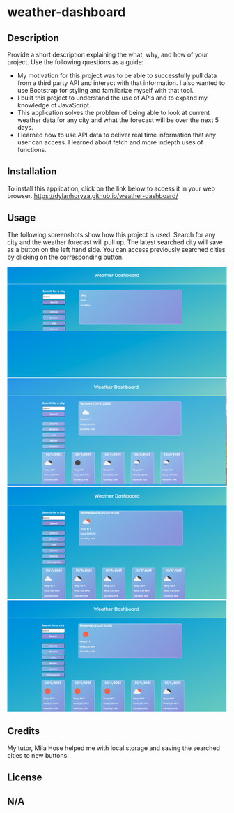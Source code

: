 # weather-dashboard
## Description
Provide a short description explaining the what, why, and how of your project. Use the following questions as a guide:
- My motivation for this project was to be able to successfully pull data from a third party API and interact with that information. I also wanted to use Bootstrap for styling and familiarize myself with that tool.
- I built this project to understand the use of APIs and to expand my knowledge of JavaScript.
- This application solves the problem of being able to look at current weather data for any city and what the forecast will be over the next 5 days.
- I learned how to use API data to deliver real time information that any user can access. I learned about fetch and more indepth uses of functions.
## Installation
To install this application, click on the link below to access it in your web browser.
https://dylanhoryza.github.io/weather-dashboard/
## Usage
The following screenshots show how this project is used. Search for any city and the weather forecast will pull up. The latest searched city will save as a button on the left hand side. You can access previously searched cities by clicking on the corresponding button.
   
   ![screenshot1](assets/images/screen-shot-1.png)
   ![screenshot2](assets/images/screen-shot-2.png)
   ![screenshot3](assets/images/screen-shot-3.png)
   ![screenshot4](assets/images/screen-shot-4.png)
   
## Credits
My tutor, Mila Hose helped me with local storage and saving the searched cities to new buttons.
## License
N/A
---

